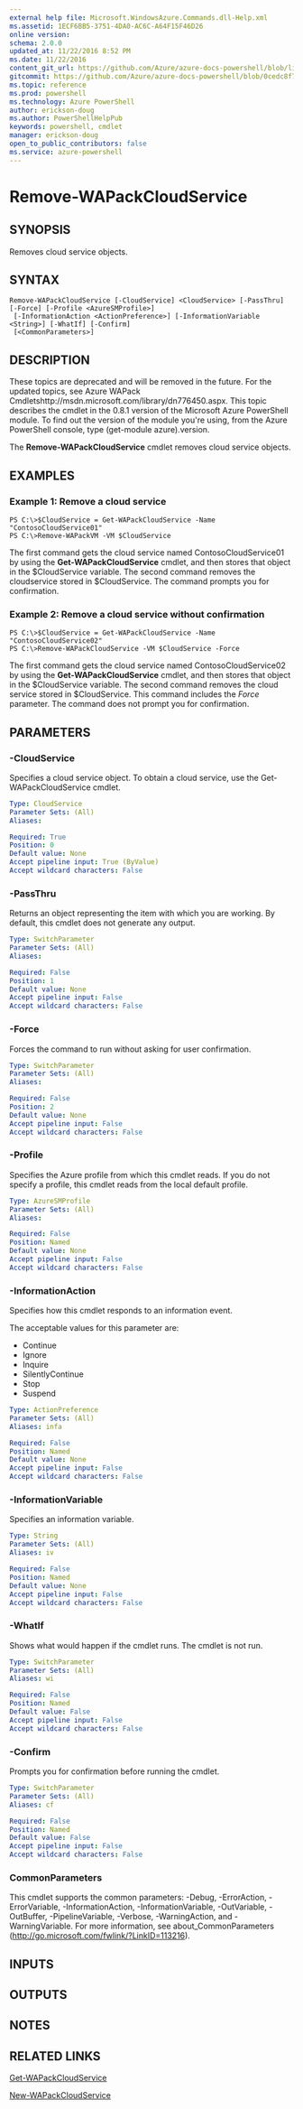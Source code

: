 ```yaml
---
external help file: Microsoft.WindowsAzure.Commands.dll-Help.xml
ms.assetid: 1ECF6BB5-3751-4DA0-AC6C-A64F15F46D26
online version: 
schema: 2.0.0
updated_at: 11/22/2016 8:52 PM
ms.date: 11/22/2016
content_git_url: https://github.com/Azure/azure-docs-powershell/blob/live/azureps-cmdlets-docs/ServiceManagement/Azure.Compute/v3.1.0/Remove-WAPackCloudService.md
gitcommit: https://github.com/Azure/azure-docs-powershell/blob/0cedc8f73bc96cf5ac4c69144e17b3de601fd3cc/azureps-cmdlets-docs/ServiceManagement/Azure.Compute/v3.1.0/Remove-WAPackCloudService.md
ms.topic: reference
ms.prod: powershell
ms.technology: Azure PowerShell
author: erickson-doug
ms.author: PowerShellHelpPub
keywords: powershell, cmdlet
manager: erickson-doug
open_to_public_contributors: false
ms.service: azure-powershell
---
```


# Remove-WAPackCloudService

## SYNOPSIS
Removes cloud service objects.

## SYNTAX

```
Remove-WAPackCloudService [-CloudService] <CloudService> [-PassThru] [-Force] [-Profile <AzureSMProfile>]
 [-InformationAction <ActionPreference>] [-InformationVariable <String>] [-WhatIf] [-Confirm]
 [<CommonParameters>]
```

## DESCRIPTION
These topics are deprecated and will be removed in the future.
For the updated topics, see  Azure WAPack Cmdletshttp://msdn.microsoft.com/library/dn776450.aspx.
This topic describes the cmdlet in the 0.8.1 version of the Microsoft Azure PowerShell module.
To find out the version of the module you're using, from the Azure PowerShell console, type (get-module azure).version.

The **Remove-WAPackCloudService** cmdlet removes cloud service objects.

## EXAMPLES

### Example 1: Remove a cloud service
```
PS C:\>$CloudService = Get-WAPackCloudService -Name "ContosoCloudService01"
PS C:\>Remove-WAPackVM -VM $CloudService
```

The first command gets the cloud service named ContosoCloudService01 by using the **Get-WAPackCloudService** cmdlet, and then stores that object in the $CloudService variable.
The second command removes the cloudservice stored in $CloudService.
The command prompts you for confirmation.

### Example 2: Remove a cloud service without confirmation
```
PS C:\>$CloudService = Get-WAPackCloudService -Name "ContosoCloudService02"
PS C:\>Remove-WAPackCloudService -VM $CloudService -Force
```

The first command gets the cloud service named ContosoCloudService02 by using the **Get-WAPackCloudService** cmdlet, and then stores that object in the $CloudService variable.
The second command removes the cloud service stored in $CloudService.
This command includes the *Force* parameter.
The command does not prompt you for confirmation.

## PARAMETERS

### -CloudService
Specifies a cloud service object.
To obtain a cloud service, use the Get-WAPackCloudService cmdlet.

```yaml
Type: CloudService
Parameter Sets: (All)
Aliases: 

Required: True
Position: 0
Default value: None
Accept pipeline input: True (ByValue)
Accept wildcard characters: False
```

### -PassThru
Returns an object representing the item with which you are working.
By default, this cmdlet does not generate any output.

```yaml
Type: SwitchParameter
Parameter Sets: (All)
Aliases: 

Required: False
Position: 1
Default value: None
Accept pipeline input: False
Accept wildcard characters: False
```

### -Force
Forces the command to run without asking for user confirmation.

```yaml
Type: SwitchParameter
Parameter Sets: (All)
Aliases: 

Required: False
Position: 2
Default value: None
Accept pipeline input: False
Accept wildcard characters: False
```

### -Profile
Specifies the Azure profile from which this cmdlet reads.
If you do not specify a profile, this cmdlet reads from the local default profile.

```yaml
Type: AzureSMProfile
Parameter Sets: (All)
Aliases: 

Required: False
Position: Named
Default value: None
Accept pipeline input: False
Accept wildcard characters: False
```

### -InformationAction
Specifies how this cmdlet responds to an information event.

The acceptable values for this parameter are:

- Continue
- Ignore
- Inquire
- SilentlyContinue
- Stop
- Suspend

```yaml
Type: ActionPreference
Parameter Sets: (All)
Aliases: infa

Required: False
Position: Named
Default value: None
Accept pipeline input: False
Accept wildcard characters: False
```

### -InformationVariable
Specifies an information variable.

```yaml
Type: String
Parameter Sets: (All)
Aliases: iv

Required: False
Position: Named
Default value: None
Accept pipeline input: False
Accept wildcard characters: False
```

### -WhatIf
Shows what would happen if the cmdlet runs.
The cmdlet is not run.

```yaml
Type: SwitchParameter
Parameter Sets: (All)
Aliases: wi

Required: False
Position: Named
Default value: False
Accept pipeline input: False
Accept wildcard characters: False
```

### -Confirm
Prompts you for confirmation before running the cmdlet.

```yaml
Type: SwitchParameter
Parameter Sets: (All)
Aliases: cf

Required: False
Position: Named
Default value: False
Accept pipeline input: False
Accept wildcard characters: False
```

### CommonParameters
This cmdlet supports the common parameters: -Debug, -ErrorAction, -ErrorVariable, -InformationAction, -InformationVariable, -OutVariable, -OutBuffer, -PipelineVariable, -Verbose, -WarningAction, and -WarningVariable. For more information, see about_CommonParameters (http://go.microsoft.com/fwlink/?LinkID=113216).

## INPUTS

## OUTPUTS

## NOTES

## RELATED LINKS

[Get-WAPackCloudService](xref:ServiceManagement/Azure.Compute/v3.1.0/Get-WAPackCloudService.md)

[New-WAPackCloudService](xref:ServiceManagement/Azure.Compute/v3.1.0/New-WAPackCloudService.md)


